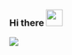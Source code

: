 ### Hi there <img src="https://raw.githubusercontent.com/iampavangandhi/iampavangandhi/master/gifs/Hi.gif" width="30px">

![](https://komarev.com/ghpvc/?username==jayangshu84&color=brightgreen)

<!--
**jayangshu84/jayangshu84** is a ✨ _special_ ✨ repository because its `README.md` (this file) appears on your GitHub profile.

Here are some ideas to get you started:

- 🔭 I’m currently working on ...
- 🌱 I’m currently learning ...
- 👯 I’m looking to collaborate on ...
- 🤔 I’m looking for help with ...
- 💬 Ask me about ...
- 📫 How to reach me: ...
- 😄 Pronouns: ...
- ⚡ Fun fact: ...
-->
